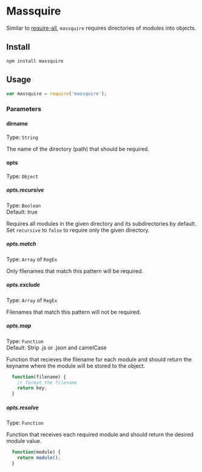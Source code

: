 # Massquire

Similar to [require-all](https://www.npmjs.com/package/require-all), `massquire` requires directories of modules into objects.

## Install
```
npm install massquire
```

## Usage

```javascript
var massquire = require('massquire');
```

### Parameters

#### dirname

Type: `String`

The name of the directory (path) that should be required.

#### opts

Type: `Object`

##### opts.recursive

Type: `Boolean`  
Default: true

Requires all modules in the given directory and its subdirectories by default. Set `recursive` to `false` to require only the given directory.

##### opts.match

Type: `Array` of `RegEx`

Only filenames that match this pattern will be required.

##### opts.exclude

Type: `Array` of `RegEx`

Filenames that match this pattern will not be required.

##### opts.map

Type: `Function`  
Default: Strip .js or .json and camelCase

Function that recieves the filename for each module and should return the keyname where the module will be stored to the object.

```javascript
  function(filename) {
    // format the filename
    return key;
  }
```

##### opts.resolve

Type: `Function`

Function that receives each required module and should return the desired module value.

```javascript
  function(module) {
    return module();
  }
```
